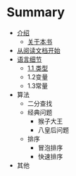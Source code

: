 # Summary

* [介绍](README.md)
   * [关于本书](about.md)
* [从阅读文档开始](chapter1.md)
* [语言细节](1_yu_yan_xi_jie.md)
   * [1.1 类型](1_1_lei_xing.md)
   * 1.2变量
   * 1.3常量
* 算法
   * 二分查找
   * 经典问题
       * 猴子大王
       * 八皇后问题
   * 排序
       * 冒泡排序
       * 快速排序
* 其他

